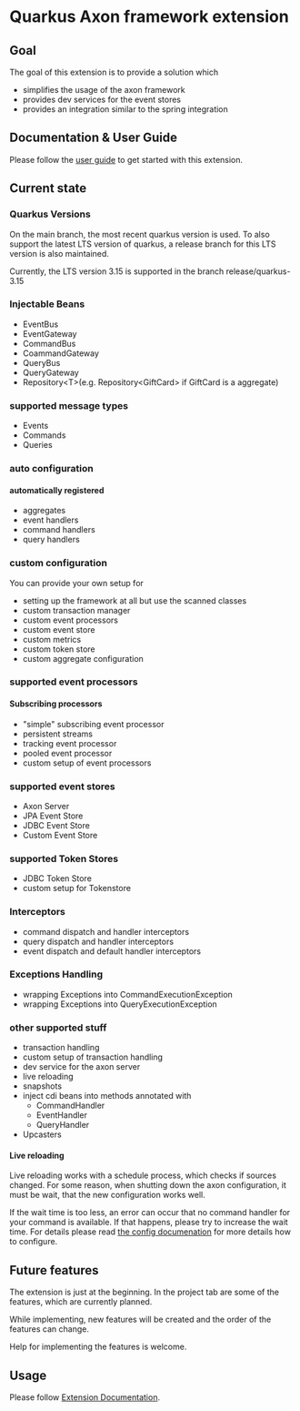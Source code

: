 # Quarkus Axon framework extension

## Goal

The goal of this extension is to provide a solution which

* simplifies the usage of the axon framework
* provides dev services for the event stores
* provides an integration similar to the spring integration

## Documentation & User Guide
Please follow the [user guide](docs/modules/ROOT/pages/index.adoc) to get started with this extension.

## Current state

### Quarkus Versions
On the main branch, the most recent quarkus version is used.
To also support the latest LTS version of quarkus, a release branch for this LTS version is also maintained.

Currently, the LTS version 3.15 is supported in the branch release/quarkus-3.15

### Injectable Beans

* EventBus
* EventGateway
* CommandBus
* CoammandGateway
* QueryBus
* QueryGateway
* Repository\<T>(e.g. Repository\<GiftCard> if GiftCard is a aggregate)

### supported message types

* Events
* Commands
* Queries

### auto configuration

#### automatically registered

* aggregates
* event handlers
* command handlers
* query handlers

### custom configuration
You can provide your own setup for

* setting up the framework at all but use the scanned classes
* custom transaction manager
* custom event processors
* custom event store
* custom metrics
* custom token store
* custom aggregate configuration

### supported event processors

#### Subscribing processors

* "simple" subscribing event processor
* persistent streams
* tracking event processor
* pooled event processor
* custom setup of event processors

### supported event stores

* Axon Server
* JPA Event Store
* JDBC Event Store
* Custom Event Store

### supported Token Stores

* JDBC Token Store
* custom setup for Tokenstore

### Interceptors

* command dispatch and handler interceptors
* query dispatch and handler interceptors
* event dispatch and default handler interceptors

### Exceptions Handling

* wrapping Exceptions into CommandExecutionException
* wrapping Exceptions into QueryExecutionException

### other supported stuff

* transaction handling
* custom setup of transaction handling
* dev service for the axon server
* live reloading
* snapshots
* inject cdi beans into methods annotated with
  * CommandHandler
  * EventHandler
  * QueryHandler
* Upcasters


#### Live reloading
Live reloading works with a schedule process, which checks if sources changed.
For some reason, when shutting down the axon configuration, it must be wait, that the new configuration works well.

If the wait time is too less, an error can occur that no command handler for your command is available.
If that happens, please try to increase the wait time. For details please read [the config documenation](docs/modules/ROOT/pages/index.adoc) for more details how to configure.

## Future features

The extension is just at the beginning. In the project tab are some of the features, which are currently planned.

While implementing, new features will be created and the order of the features can change.

Help for implementing the features is welcome.

## Usage

Please follow [Extension Documentation](docs/modules/ROOT/pages/index.adoc).

